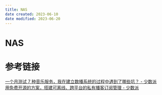 ```yaml
---
title: NAS
date created: 2023-06-10
date modified: 2023-06-20
---
```


# NAS

# 参考链接

[一个月测试 7 种音乐服务，我在建立数播系统的过程中遇到了哪些坑？ - 少数派](https://sspai.com/post/80051)  
[用免费开源的方案，搭建可离线、跨平台的私有播客订阅管理 - 少数派](https://sspai.com/post/79917)
